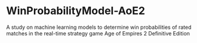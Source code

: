# WinProbabilityModel-AoE2
A study on machine learning models to determine win probabilities of rated matches in the real-time strategy game Age of Empires 2 Definitive Edition
